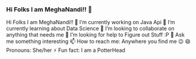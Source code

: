 ### Hi Folks I am MeghaNandi!! 👋

Hi Folks I am MeghaNandi!!
🔭 I’m currently working on Java Api 
🌱 I’m currently learning about Data Science 
👯 I’m looking to collaborate on anything that needs me 
🤔 I’m looking for help to Figure out Stuff :P 
💬 Ask me something interesting 
📫 How to reach me: Anywhere you find me 😉 
😄 Pronouns: She/her 
⚡ Fun fact: I am a PotterHead
